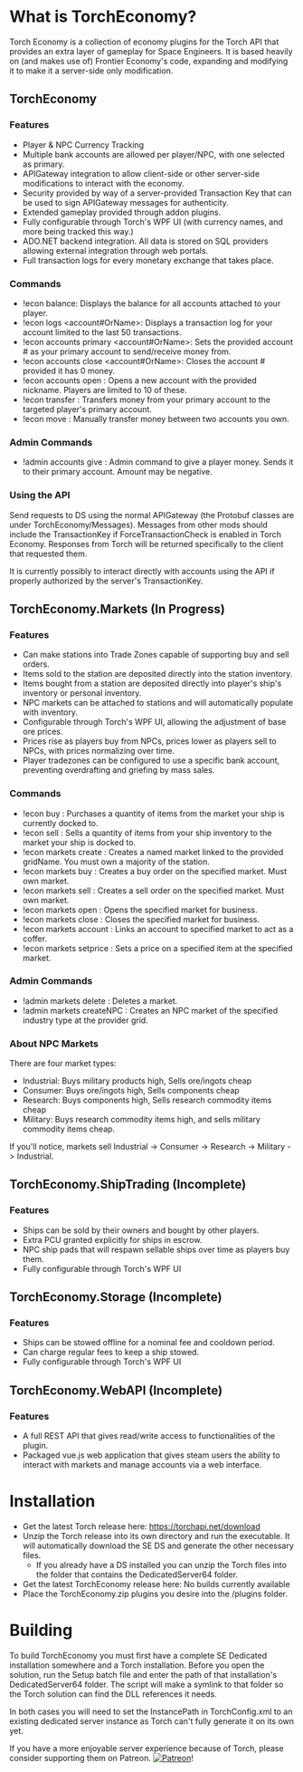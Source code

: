 # What is TorchEconomy?
Torch Economy is a collection of economy plugins for the Torch API that provides an extra layer of gameplay for Space Engineers. It is based heavily on (and makes use of) 
Frontier Economy's code, expanding and modifying it to make it a server-side only modification.


## TorchEconomy

### Features
* Player & NPC Currency Tracking
* Multiple bank accounts are allowed per player/NPC, with one selected as primary.
* APIGateway integration to allow client-side or other server-side modifications to interact with the economy.
* Security provided by way of a server-provided Transaction Key that can be used to sign APIGateway messages for authenticity.
* Extended gameplay provided through addon plugins.
* Fully configurable through Torch's WPF UI (with currency names, and more being tracked this way.)
* ADO.NET backend integration. All data is stored on SQL providers allowing external integration through web portals.
* Full transaction logs for every monetary exchange that takes place.

### Commands
* !econ balance: Displays the balance for all accounts attached to your player.
* !econ logs <account#OrName>: Displays a transaction log for your account limited to the last 50 transactions.
* !econ accounts primary <account#OrName>: Sets the provided account # as your primary account to send/receive money from.
* !econ accounts close <account#OrName>: Closes the account # provided it has 0 money.
* !econ accounts open <accountName>: Opens a new account with the provided nickname. Players are limited to 10 of these.
* !econ transfer <playerNameOrId> <amount>: Transfers money from your primary account to the targeted player's primary account.
* !econ move <fromAccount> <toAccount> <amount>: Manually transfer money between two accounts you own.

### Admin Commands
* !admin accounts give <playerNameOrId> <amount>: Admin command to give a player money. Sends it to their primary account. Amount may be negative.

### Using the API
Send requests to DS using the normal APIGateway (the Protobuf classes are under TorchEconomy/Messages). Messages from other mods should include the TransactionKey if ForceTransactionCheck is enabled in Torch Economy. Responses from Torch will be returned specifically to the client that requested them.

It is currently possibly to interact directly with accounts using the API if properly authorized by the server's TransactionKey.

## TorchEconomy.Markets (In Progress)

### Features
* Can make stations into Trade Zones capable of supporting buy and sell orders.
* Items sold to the station are deposited directly into the station inventory.
* Items bought from a station are deposited directly into player's ship's inventory or personal inventory.
* NPC markets can be attached to stations and will automatically populate with inventory.
* Configurable through Torch's WPF UI, allowing the adjustment of base ore prices.
* Prices rise as players buy from NPCs, prices lower as players sell to NPCs, with prices normalizing over time.
* Player tradezones can be configured to use a specific bank account, preventing overdrafting and griefing by mass sales.

### Commands
* !econ buy <itemName> <quantity>: Purchases a quantity of items from the market your ship is currently docked to.
* !econ sell <itemName> <quantity>: Sells a quantity of items from your ship inventory to the market your ship is docked to.
* !econ markets create <gridName> <marketName>: Creates a named market linked to the provided gridName. You must own a majority of the station.
* !econ markets buy <marketNameOrId> <itemName> <pricePer1> <quantity>: Creates a buy order on the specified market. Must own market.
* !econ markets sell <marketNameOrId> <itemName> <pricePer1> <quantity>: Creates a sell order on the specified market. Must own market.
* !econ markets open <marketNameOrId>: Opens the specified market for business.
* !econ markets close <marketNameOrId>: Closes the specified market for business.
* !econ markets account <marketNameOrId> <accountNameOrId>: Links an account to specified market to act as a coffer.
* !econ markets setprice <marketNameOrId> <itemName> <newPricePer1>: Sets a price on a specified item at the specified market.

### Admin Commands
* !admin markets delete <marketName>: Deletes a market.  
* !admin markets createNPC <gridName> <marketName> <industry>: Creates an NPC market of the specified industry type at the provider grid.
  
### About NPC Markets
There are four market types:
* Industrial: Buys military products high, Sells ore/ingots cheap
* Consumer: Buys ore/ingots high, Sells components cheap
* Research: Buys components high, Sells research commodity items cheap
* Military: Buys research commodity items high, and sells military commodity items cheap.

If you'll notice, markets sell Industrial -> Consumer -> Research -> Military -> Industrial.


## TorchEconomy.ShipTrading (Incomplete)

### Features
* Ships can be sold by their owners and bought by other players.
* Extra PCU granted explicitly for ships in escrow.
* NPC ship pads that will respawn sellable ships over time as players buy them.
* Fully configurable through Torch's WPF UI

## TorchEconomy.Storage (Incomplete)

### Features
* Ships can be stowed offline for a nominal fee and cooldown period.
* Can charge regular fees to keep a ship stowed.
* Fully configurable through Torch's WPF UI

## TorchEconomy.WebAPI (Incomplete)

### Features
* A full REST API that gives read/write access to functionalities of the plugin.
* Packaged vue.js web application that gives steam users the ability to interact with markets and manage accounts via a web interface.

# Installation

* Get the latest Torch release here: https://torchapi.net/download
* Unzip the Torch release into its own directory and run the executable. It will automatically download the SE DS and generate the other necessary files.
  - If you already have a DS installed you can unzip the Torch files into the folder that contains the DedicatedServer64 folder.
* Get the latest TorchEconomy release here: No builds currently available
* Place the TorchEconomy.zip plugins you desire into the /plugins folder.

# Building
To build TorchEconomy you must first have a complete SE Dedicated installation somewhere and a Torch installation. Before you open the solution, run the Setup batch file and enter the path of that installation's DedicatedServer64 folder. The script will make a symlink to that folder so the Torch solution can find the DLL references it needs.

In both cases you will need to set the InstancePath in TorchConfig.xml to an existing dedicated server instance as Torch can't fully generate it on its own yet.

If you have a more enjoyable server experience because of Torch, please consider supporting them on Patreon.
[![Patreon](http://i.imgur.com/VzzIMgn.png)](https://www.patreon.com/bePatron?u=847269)!
